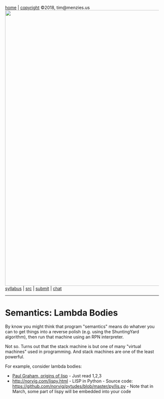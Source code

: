 
[home](http://tiny.cc/plm18) |
[copyright](https://github.com/txt/plm18/blob/master/LICENSE.md) &copy;2018, tim&commat;menzies.us
<br>
[<img width=900 src="https://raw.githubusercontent.com/txt/plm18/master/img/banner.png">](http://tiny.cc/plm18)<br>
[syllabus](https://github.com/txt/plm18/blob/master/doc/syllabus.md) |
[src](https://github.com/txt/plm18/tree/master/src) |
[submit](http://tiny.cc/plm18give) |
[chat](https://plm18.slack.com/)


______



# Semantics: Lambda Bodies


By know you might think that program "semantics" means do whatver you
can to get things into a reverse polish
(e.g. using the ShuntingYard algorithm), then run that machine
using an RPN interpreter.

Not so. Turns out that the stack machine is but one of many "virtual machines"
used in programming. And stack machines are one of the least powerful.

For example, consider lambda bodies:

- [Paul Graham, origins of lisp](http://lib.store.yahoo.net/lib/paulgraham/jmc.ps)
       - Just read 1,2,3
- http://norvig.com/lispy.html
       - LISP in Python
       - Source code: https://github.com/norvig/pytudes/blob/master/py/lis.py
       - Note that in March, some part of lispy will be embedded into your code

